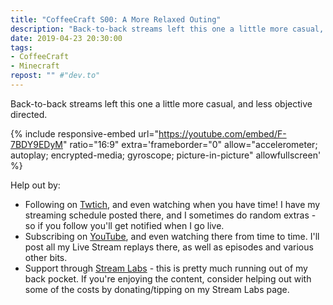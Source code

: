 ```yaml
---
title: "CoffeeCraft S00: A More Relaxed Outing"
description: "Back-to-back streams left this one a little more casual, and less objective directed."
date: 2019-04-23 20:30:00
tags:
- CoffeeCraft
- Minecraft
repost: "" #"dev.to"
---
```


Back-to-back streams left this one a little more casual, and less objective directed.
<!--more-->

{% include responsive-embed url="https://youtube.com/embed/F-7BDY9EDyM" ratio="16:9" extra='frameborder="0" allow="accelerometer; autoplay; encrypted-media; gyroscope; picture-in-picture" allowfullscreen' %}

Help out by:
 * Following on [Twtich](https://twitch.tv/AnonJr_Live), and even watching when you have time! I have my streaming schedule posted there, and I sometimes do random extras - so if you follow you'll get notified when I go live.
 * Subscribing on [YouTube](http://www.youtube.com/channel/UCXafqhKHbkSUIrq0LAuu0tw), and even watching there from time to time. I'll post all my Live Stream replays there, as well as episodes and various other bits.
 * Support through [Stream Labs](https://streamlabs.com/anonjr_live) - this is pretty much running out of my back pocket. If you're enjoying the content, consider helping out with some of the costs by donating/tipping on my Stream Labs page.